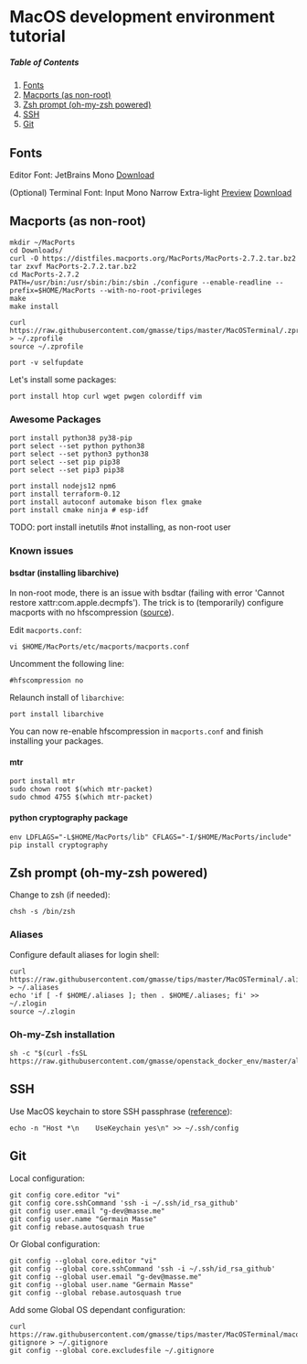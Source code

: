 # MacOS development environment tutorial

##### Table of Contents
1. [Fonts](#fonts)
2. [Macports (as non-root)](#macports-as-non-root)
3. [Zsh prompt (oh-my-zsh powered)](#zsh-prompt-oh-my-zsh-powered)
4. [SSH](#ssh)
5. [Git](#git)

## Fonts
Editor Font: JetBrains Mono [Download](https://www.jetbrains.com/lp/mono/)

(Optional) Terminal Font: Input Mono Narrow Extra-light [Preview](https://input.fontbureau.com/preview/?size=12&language=python&theme=solarized-dark&family=InputMono&width=300&weight=200&line-height=1.2&a=0&g=0&i=0&l=0&zero=slash&asterisk=0&braces=straight&preset=default&customize=please)
[Download](https://input.fontbureau.com/download/index.html?customize&fontSelection=fourStyleFamily&regular=InputMonoNarrow-ExtraLight&italic=InputMonoNarrow-ExtraLightItalic&bold=InputMonoNarrow-Medium&boldItalic=InputMonoNarrow-MediumItalic&a=0&g=0&i=0&l=0&zero=slash&asterisk=0&braces=straight&preset=default&line-height=1.2)

## Macports (as non-root)
```
mkdir ~/MacPorts
cd Downloads/
curl -O https://distfiles.macports.org/MacPorts/MacPorts-2.7.2.tar.bz2
tar zxvf MacPorts-2.7.2.tar.bz2
cd MacPorts-2.7.2
PATH=/usr/bin:/usr/sbin:/bin:/sbin ./configure --enable-readline --prefix=$HOME/MacPorts --with-no-root-privileges
make
make install

curl https://raw.githubusercontent.com/gmasse/tips/master/MacOSTerminal/.zprofile > ~/.zprofile
source ~/.zprofile

port -v selfupdate
```
Let's install some packages:
```
port install htop curl wget pwgen colordiff vim
```
### Awesome Packages
```
port install python38 py38-pip
port select --set python python38
port select --set python3 python38
port select --set pip pip38
port select --set pip3 pip38

port install nodejs12 npm6
port install terraform-0.12
port install autoconf automake bison flex gmake
port install cmake ninja # esp-idf
```
TODO: port install inetutils #not installing, as non-root user  

### Known issues
#### bsdtar (installing libarchive)
In non-root mode, there is an issue with bsdtar (failing with error 'Cannot restore xattr:com.apple.decmpfs').
The trick is to (temporarily) configure macports with no hfscompression ([source](https://trac.macports.org/ticket/56563#comment:29)).

Edit `macports.conf`:
```
vi $HOME/MacPorts/etc/macports/macports.conf
```
Uncomment the following line:
```
#hfscompression no
```
Relaunch install of `libarchive`:
```
port install libarchive
```
You can now re-enable hfscompression in `macports.conf` and finish installing your packages.

#### mtr
```
port install mtr
sudo chown root $(which mtr-packet)
sudo chmod 4755 $(which mtr-packet)
```

#### python cryptography package
```
env LDFLAGS="-L$HOME/MacPorts/lib" CFLAGS="-I/$HOME/MacPorts/include" pip install cryptography
```

## Zsh prompt (oh-my-zsh powered)
Change to zsh (if needed):
```
chsh -s /bin/zsh
```

### Aliases
Configure default aliases for login shell:
```
curl https://raw.githubusercontent.com/gmasse/tips/master/MacOSTerminal/.aliases > ~/.aliases
echo 'if [ -f $HOME/.aliases ]; then . $HOME/.aliases; fi' >> ~/.zlogin
source ~/.zlogin
```

### Oh-my-Zsh installation
```
sh -c "$(curl -fsSL https://raw.githubusercontent.com/gmasse/openstack_docker_env/master/all_in_one.sh)"
```

## SSH
Use MacOS keychain to store SSH passphrase ([reference](https://apple.stackexchange.com/a/264974)):
```
echo -n "Host *\n    UseKeychain yes\n" >> ~/.ssh/config
```

## Git
Local configuration:
```
git config core.editor "vi"
git config core.sshCommand 'ssh -i ~/.ssh/id_rsa_github'
git config user.email "g-dev@masse.me"
git config user.name "Germain Masse"
git config rebase.autosquash true
```
Or Global configuration:
```
git config --global core.editor "vi"
git config --global core.sshCommand 'ssh -i ~/.ssh/id_rsa_github'
git config --global user.email "g-dev@masse.me"
git config --global user.name "Germain Masse"
git config --global rebase.autosquash true
```
Add some Global OS dependant configuration:
```
curl https://raw.githubusercontent.com/gmasse/tips/master/MacOSTerminal/macos-gitignore > ~/.gitignore
git config --global core.excludesfile ~/.gitignore
```
